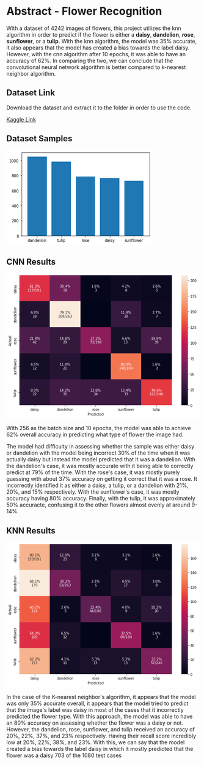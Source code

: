 # Abstract - Flower Recognition
With a dataset of 4242 images of flowers, this project utilizes the knn algorithm in order to predict if the flower is either a **daisy**, **dandelion**, **rose**, **sunflower**, or a **tulip**. With the knn algorithm, the model was 35% accurate, it also appears that the model has created a bias towards the label daisy. However, with the cnn algorithm after 10 epochs, it was able to have an accuracy of 62%. In comparing the two, we can conclude that the convolutional neural network algorithm is better compared to k-nearest neighbor algorithm.
## Dataset Link
Download the dataset and extract it to the folder in order to use the code.

[Kaggle Link](https://www.kaggle.com/datasets/alxmamaev/flowers-recognition)

## Dataset Samples

![Dataset Amt](https://github.com/aronnicksnts/kaggle-projects/blob/main/Flower%20Recognition/dataset_amt.png)

## CNN Results
![CNN Confusion Matrix](https://github.com/aronnicksnts/kaggle-projects/blob/main/Flower%20Recognition/cnn_confusion_matrix.png)

With 256 as the batch size and 10 epochs, the model was able to achieve 62% overall accuracy in predicting what type of flower the image had.

The model had difficulty in assessing whether the sample was either daisy or dandelion with the model being incorrect 30% of the time when it was actually daisy but instead the model predicted that it was a dandelion. With the dandelion's case, it was mostly accurate with it being able to correctly predict at 79% of the time. With the rose's case, it was mostly purely guessing with about 37% accuracy on getting it correct that it was a rose. It incorrectly identified it as either a daisy, a tulip, or a dandelion with 21%, 20%, and 15% respectively. With the sunflower's case, it was mostly accuracy having 80% accuracy. Finally, with the tulip, it was approximately 50% accuracte, confusing it to the other flowers almost evenly at around 9-14%. 


## KNN Results

![KNN Confusion Matrix](https://github.com/aronnicksnts/kaggle-projects/blob/main/Flower%20Recognition/knn_confusion_matrix.png)

In the case of the K-nearest neighbor's algorithm, it appears that the model was only 35% accurate overall, it appears that the model tried to predict that the image's label was daisy in most of the cases that it incorrectly predicted the flower type. With this approach, the model was able to have an 80% accuracy on assessing whether the flower was a daisy or not. However, the dandelion, rose, sunflower, and tulip received an accuracy of 20%, 22%, 37%, and 23% respectively. Having their recall score incredibly low at 20%, 22%, 38%, and 23%. With this, we can say that the model created a bias towards the label daisy in which it mostly predicted that the flower was a daisy 703 of the 1080 test cases

